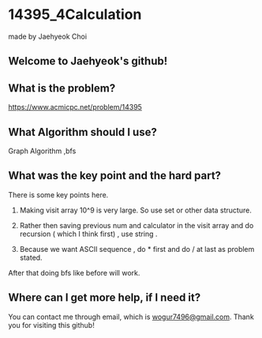 # 14395_4Calculation

made by Jaehyeok Choi

## Welcome to Jaehyeok's github!

## What is the problem?

https://www.acmicpc.net/problem/14395

## What Algorithm should I use?

Graph Algorithm ,bfs

## What was the key point and the hard part?

There is some key points here.

1. Making visit array 10^9 is very large. So use set or other data structure.

2. Rather then saving previous num and calculator in the visit array and do recursion ( which I think first) , use string .

3. Because we want ASCII sequence , do * first and do / at last as problem stated.

After that doing bfs like before will work.

## Where can I get more help, if I need it?

You can contact me through email, which is wogur7496@gmail.com.
Thank you for visiting this github!
